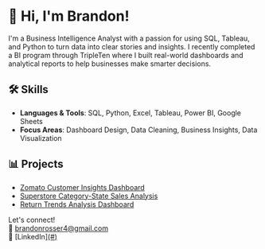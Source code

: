 # 👋 Hi, I'm Brandon!

I'm a Business Intelligence Analyst with a passion for using SQL, Tableau, and Python to turn data into clear stories and insights. I recently completed a BI program through TripleTen where I built real-world dashboards and analytical reports to help businesses make smarter decisions.

## 🛠️ Skills
- **Languages & Tools**: SQL, Python, Excel, Tableau, Power BI, Google Sheets
- **Focus Areas**: Dashboard Design, Data Cleaning, Business Insights, Data Visualization

## 📊 Projects
- [Zomato Customer Insights Dashboard](https://public.tableau.com/app/profile/brandon.rosser/viz/RosserFinalSprint/HowManyUsersFallIntoEachActivityLevel?publish=yes)
- [Superstore Category-State Sales Analysis](https://public.tableau.com/app/profile/brandon.rosser/viz/RosserSuperstore1_1/1_1category_state?publish=yes&showOnboarding=true)
- [Return Trends Analysis Dashboard](https://public.tableau.com/app/profile/brandon.rosser/viz/RosserProject/DashboardFinal?publish=yes)

Let's connect!  
📧 brandonrosser4@gmail.com  
🔗 [LinkedIn][(#)](https://www.linkedin.com/in/brandonmrosser/)
